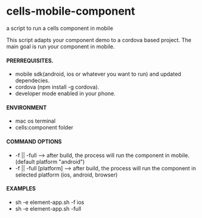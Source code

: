 # cells-mobile-component
a script to run a cells component in mobile

This script adapts your component demo to a cordova based project. The main goal is run your component in mobile.

#### PRERREQUISITES.
- mobile sdk(android, ios or whatever you want to run) and updated dependecies.
- cordova (npm install -g cordova).
- developer mode enabled in your phone.

#### ENVIRONMENT
- mac os terminal
- cells:component folder

#### COMMAND OPTIONS
- -f || -full             --> after build, the process will run the component in mobile. (default platform "android")
- -f || -full [platform]  --> after build, the process will run the component in selected platform (ios, android, browser)

#### EXAMPLES
- sh -e element-app.sh -f ios
- sh -e element-app.sh -full
